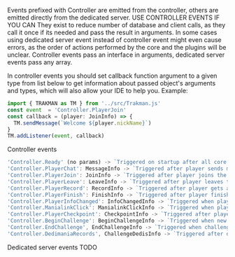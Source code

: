 Events prefixed with Controller are emitted from the controller, others are emitted directly from the dedicated server.
USE CONTROLLER EVENTS IF YOU CAN
They exist to reduce number of database and client calls, as they call it once if its needed and pass the result in arguments.
In some cases using dedicated server event instead of controller event might even cause errors, as the order of actions performed by the core and the plugins will be unclear.
Controller events pass an interface in arguments, dedicated server events pass any array.

In controller events you should set callback function argument to a given type from list below to get information about passed object's arguments and types, which will also allow your IDE to help you. Example: 
```typescript 
import { TRAKMAN as TM } from '../src/Trakman.js'
const event  = 'Controller.PlayerJoin'
const callback = (player: JoinInfo) => {
  TM.sendMessage(`Welcome ${player.nickName}`)
}
TM.addListener(event, callback)
```

Controller events
```typescript
'Controller.Ready' (no params) -> `Triggered on startup after all core services are ready`
'Controller.PlayerChat': MessageInfo -> `Triggered after player sends message, passes player information and the message`
'Controller.PlayerJoin': JoinInfo -> `Triggered after player joins the server, passes player information`
'Controller.PlayerLeave': LeaveInfo -> `Triggered after player leaves the server, passes player information`
'Controller.PlayerRecord': RecordInfo -> `Triggered after player gets a local record, passes player and record information` 
'Controller.PlayerFinish': FinishInfo -> `Triggered after player finishes, passes player and run information`
'Controller.PlayerInfoChanged': InfoChangedInfo -> `Triggered when players state changes, passes various information about player status`
'Controller.ManialinkClick': ManialinkClickInfo -> `Triggered when player clicks a manialink which has an actionID, passes player information and actionID`
'Controller.PlayerCheckpoint': CheckpointInfo -> `Triggered after player gets a checkpoint, passes player and checkpoint information`
'Controller.BeginChallenge': BeginChallengeInfo -> `Triggered when new challenge starts, passes challenge information and local records`
'Controller.EndChallenge', EndChallengeInfo -> `Triggered when challenge ends, passes challenge information and local records`
'Controller.DedimaniaRecords', ChallengeDedisInfo -> `Triggered after dedimania records get fetched, contains information about challenge and an array of dedis` 
```
Dedicated server events
TODO